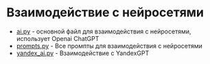 # Взаимодействие с нейросетями

- [ai.py](./ai.py) - основной файл для взаимодействия с нейросетями, использует Openai ChatGPT
- [prompts.py](./prompts.py) - Все промпты для взаимодействия с нейросетями
- [yandex_ai.py](./yandex_ai.py) - Взаимодействие с YandexGPT